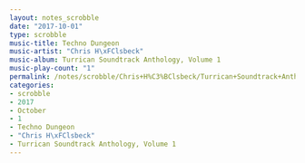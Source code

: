 ```yaml
---
layout: notes_scrobble
date: "2017-10-01"
type: scrobble
music-title: Techno Dungeon
music-artist: "Chris H\xFClsbeck"
music-album: Turrican Soundtrack Anthology, Volume 1
music-play-count: "1"
permalink: /notes/scrobble/Chris+H%C3%BClsbeck/Turrican+Soundtrack+Anthology%2C+Volume+1/5c59f517c6c4359607780a5c152aeeb24dd406ed.html
categories:
- scrobble
- 2017
- October
- 1
- Techno Dungeon
- "Chris H\xFClsbeck"
- Turrican Soundtrack Anthology, Volume 1
---
```

